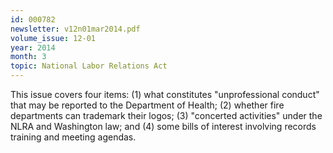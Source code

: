 ```yaml
---
id: 000782
newsletter: v12n01mar2014.pdf
volume_issue: 12-01
year: 2014
month: 3
topic: National Labor Relations Act
---
```


This issue covers four items: (1) what constitutes "unprofessional conduct" that may be reported to the Department of Health; (2) whether fire departments can trademark their logos; (3) "concerted activities" under the NLRA and Washington law; and (4) some bills of interest involving records training and meeting agendas.